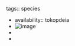 tags:: species

- availability:: tokopdeia
- ![image](https://ipfs.io/ipfs/Qmcw6wjh83KMUinjqddVDXqPMtYFNddpA5ejUW1Q7pg5rF)
-
-